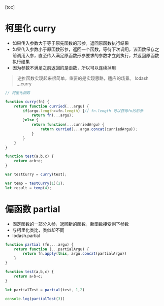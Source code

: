 [toc]
# 柯里化 curry
- 如果传入参数大于等于原先函数的形参，返回原函数执行结果
- 如果传入参数小于原函数形参，返回一个函数，等待下次调用，该函数保存之前调用入参，直至传入满足原函数形参要求的参数才立刻执行，并返回原函数执行结果
- 因为参数不满足之前返回的是函数，所以可以连续掉用
> 逆推函数实现起来很简单，重要的是实现思路，适应的场景。
> lodash _.curry
```js
// 柯里化函数

function curry(fn) {
	return function curried(...argu) {
		if(argu.length>=fn.length) {// fn.length 可以获得fn的形参
			return fn(...argu);
		}else {
			return function(...curriedArgu) {
				return curried(...argu.concat(curriedArgu));
			}
		}
	}
}

function test(a,b,c) {
	return a+b+c;
}

var testCurry = curry(test);

var temp = testCurry(1)(2);
let result = temp(4);
```

# 偏函数 partial
- 固定函数的一部分入参，返回新的函数，新函数接受剩下参数
- 与柯里化类比，类似却不同
- lodash.partial
```js
function partial (fn,...argu) {
	return function (...partialArgu) {
		return fn.apply(this, argu.concat(partialArgu))
	}
}

function test(a,b,c) {
	return a+b+c;
}

let partialTest = partial(test, 1,2)

console.log(partialTest(3))
```